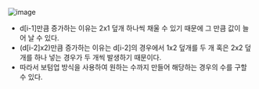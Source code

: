 ![image](https://user-images.githubusercontent.com/29484377/140165897-849361fc-6da9-41eb-a7e5-3372fccec641.png)  
- d[i-1]만큼 증가하는 이유는 2x1 덮개 하나씩 채울 수 있기 때문에 그 만큼 값이 늘어 날 수 있다.  
- (d[i-2]x2)만큼 증가하는 이유는 d[i-2]의 경우에서 1x2 덮개를 두 개 혹은 2x2 덮개를 하나 넣는 경우가 두 개씩 발생하기 때문이다.
- 따라서 보텀업 방식을 사용하여 원하는 수까지 만들어 해당하는 경우의 수를 구할 수 있다.
